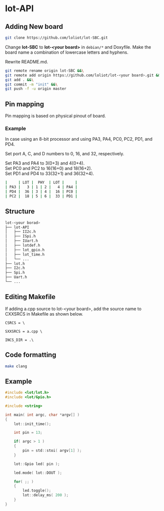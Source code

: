 # lot-API

## Adding New board

```bash
git clone https://github.com/loliot/lot-SBC.git
```

Change **lot-SBC** to **lot-\<your board\>** in `debian/*` and Doxyfile.
Make the board name a combination of lowercase letters and hyphens.

Rewrite README.md.

```bash
git remote rename origin lot-SBC &&\
git remote add origin https://github.com/loliot/lot-<your board>.git &&\
git add . &&\
git commit -m "init" &&\
git push -f -u origin master
```

## Pin mapping

Pin mapping is based on physical pinout of board.

### Example

In case using an 8-bit processor and using PA3, PA4, PC0, PC2, PD1, and PD4.

Set port A, C, and D numbers to 0, 16, and 32, respectively.

Set PA3 and PA4 to 3(0+3) and 4(0+4).  
Set PC0 and PC2 to 16(16+0) and 18(16+2).  
Set PD1 and PD4 to 33(32+1) and 36(32+4).

```bash
|     | LOT |  PHY  | LOT |     |
| PA3 |   3 | 1 | 2 |   4 | PA4 |
| PD4 |  36 | 3 | 4 |  16 | PC0 |
| PC2 |  18 | 5 | 6 |  33 | PD1 |
```

## Structure

```bash
lot-<your borad>
├── lot-API
│   ├── II2c.h
│   ├── ISpi.h
│   ├── IUart.h
│   ├── lotdef.h
│   ├── lot_gpio.h
│   ├── lot_time.h
│   └── ...
├── lot.h
├── I2c.h
├── Spi.h
├── Uart.h
└── ...
```

## Editing Makefile

If adding a.cpp source to lot-\<your board\>, add the source name to CXXSRCS in Makefile as shown below.

```make
CSRCS = \

SXXSRCS = a.cpp \

INCS_DIR = .\

```

## Code formatting

```bash
make clang
```

## Example

```c
#include <lot/lot.h>
#include <lot/Gpio.h>

#include <string>

int main( int argc, char *argv[] )
{
    lot::init_time();

    int pin = 13;

    if( argc > 1 )
    {
        pin = std::stoi( argv[1] );
    }

    lot::Gpio led( pin );

    led.mode( lot::DOUT );

    for( ;; )
    {
        led.toggle();
        lot::delay_ms( 200 );
    }
}
```
